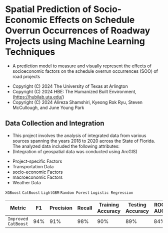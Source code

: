 # Spatial Prediction of Socio-Economic Effects on Schedule Overrun Occurrences of Roadway Projects using Machine Learning Techniques
- A prediction model to measure and visually represent the effects of socioeconomic factors on the schedule overrun occurrences (SOO) of road projects

 *  Copyright (C) 2024  The University of Texas at Arlington
 *  Copyright (C) 2024  HBE: The Humanized Built Environment, (https://hubilab.uta.edu/)
 *  Copyright (C) 2024  Alireza Shamshiri, Kyeong Rok Ryu, Steven McCullough, and June Young Park

## Data Collection and Integration 
- This project involves the analysis of integrated data from various sources spanning the years 2018 to 2020 across the State of Florida. The analyzed data included the following attributes:
- (Integration of geospatial data was conducted using ArcGIS)

 * Project-specific Factors
 * Transportation Data
 * socio-economic Factors
 * macroeconomic Factors
 * Weather Data


`XGBoost`
`CatBoost`
`LightGBM`
`Random Forest`
`Logistic Regression`

|       Metric      | F1 | Precision | Recall | Training Accuracy | Testing Accuracy | ROC AUC |
|-------------------|----|-----------|--------|-------------------|------------------|---------|
|`Improved CatBoost`|94% |91%|98%|90%|89%|84%|
